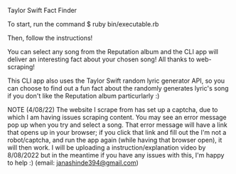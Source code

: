 Taylor Swift Fact Finder



To start, run the command
$ ruby bin/executable.rb

Then, follow the instructions!

You can select any song from the Reputation album and the CLI app will deliver an interesting fact about your chosen song! All thanks to web-scraping!

This CLI app also uses the Taylor Swift random lyric generator API, so you can choose to find out a fun fact about the randomly generates lyric's song if you don't like the Reputation album particurlarly :)

NOTE (4/08/22)
The website I scrape from has set up a captcha, due to which I am having issues scraping content. You may see an error message pop up when you try and select a song. That error message will have a link that opens up in your browser; if you click that link and fill out the I'm not a robot/captcha, and run the app again (while having that browser open), it will then work. I will be uploading a instruction/explanation video by 8/08/2022 but in the meantime if you have any issues with this, I'm happy to help :) 
(email: janashinde394@gmail.com)